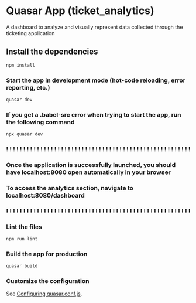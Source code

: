 # Quasar App (ticket_analytics)

A dashboard to analyze and visually represent data collected through the ticketing application

## Install the dependencies
```bash
npm install
```

### Start the app in development mode (hot-code reloading, error reporting, etc.)
```bash
quasar dev
```

### If you get a .babel-src error when trying to start the app, run the following command
```bash
npx quasar dev
```

### ! ! ! ! ! ! ! ! ! ! ! ! ! ! ! ! ! ! ! ! ! ! ! ! ! ! ! ! ! ! ! ! ! ! ! ! ! ! ! ! ! ! ! ! ! ! ! ! ! ! ! ! ! ! 
### Once the application is successfully launched, you should have localhost:8080 open automatically in your browser
### To access the analytics section, navigate to localhost:8080/dashboard
### ! ! ! ! ! ! ! ! ! ! ! ! ! ! ! ! ! ! ! ! ! ! ! ! ! ! ! ! ! ! ! ! ! ! ! ! ! ! ! ! ! ! ! ! ! ! ! ! ! ! ! ! ! ! 


### Lint the files
```bash
npm run lint
```

### Build the app for production
```bash
quasar build
```

### Customize the configuration
See [Configuring quasar.conf.js](https://quasar.dev/quasar-cli/quasar-conf-js).
